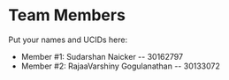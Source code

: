 # Team Members

Put your names and UCIDs here:

- Member #1: Sudarshan Naicker -- 30162797
- Member #2: RajaaVarshiny Gogulanathan -- 30133072
